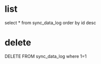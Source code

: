 list
===
select * from sync_data_log order by id desc

delete
===
DELETE  FROM sync_data_log where 1=1